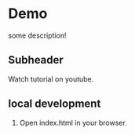 # Demo
some description!


## Subheader

Watch tutorial on youtube.

## local development

1. Open index.html in your browser.
